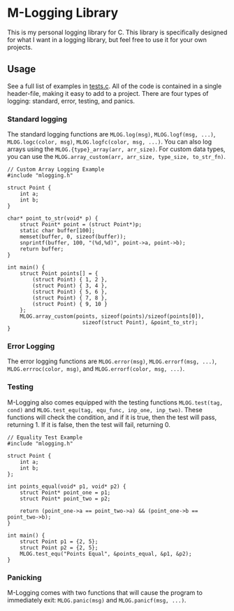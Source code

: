 # M-Logging Library

This is my personal logging library for C. This library is specifically designed
for what I want in a logging library, but feel free to use it for your own
projects.

## Usage
See a full list of examples in [tests.c](tests.c). All of the code is contained
in a single header-file, making it easy to add to a project. There are four
types of logging: standard, error, testing, and panics.

### Standard logging
The standard logging functions are `MLOG.log(msg)`, `MLOG.logf(msg, ...)`,
`MLOG.logc(color, msg)`, `MLOG.logfc(color, msg, ...)`. You can also log arrays
using the `MLOG.{type}_array(arr, arr_size)`. For custom data types, you can use
the `MLOG.array_custom(arr, arr_size, type_size, to_str_fn)`.

```
// Custom Array Logging Example
#include "mlogging.h"

struct Point {
    int a;
    int b;
}

char* point_to_str(void* p) {
    struct Point* point = (struct Point*)p;
    static char buffer[100];
    memset(buffer, 0, sizeof(buffer));
    snprintf(buffer, 100, "(%d,%d)", point->a, point->b);
    return buffer;
}

int main() {
    struct Point points[] = {
        (struct Point) { 1, 2 },
        (struct Point) { 3, 4 },
        (struct Point) { 5, 6 },
        (struct Point) { 7, 8 },
        (struct Point) { 9, 10 }
    };
    MLOG.array_custom(points, sizeof(points)/sizeof(points[0]),
                        sizeof(struct Point), &point_to_str);
}
```

### Error Logging
The error logging functions are `MLOG.error(msg)`, `MLOG.errorf(msg, ...)`,
`MLOG.errroc(color, msg)`, and `MLOG.errorf(color, msg, ...)`.

### Testing 
M-Logging also comes equipped with the testing functions `MLOG.test(tag, cond)`
and `MLOG.test_equ(tag, equ_func, inp_one, inp_two)`. These functions will
check the condition, and if it is true, then the test will pass, returning 1.
If it is false, then the test will fail, returning 0.

```
// Equality Test Example
#include "mlogging.h"

struct Point {
    int a;
    int b;
};

int points_equal(void* p1, void* p2) {
    struct Point* point_one = p1;
    struct Point* point_two = p2;

    return (point_one->a == point_two->a) && (point_one->b == point_two->b);
}

int main() {
    struct Point p1 = {2, 5};
    struct Point p2 = {2, 5};
    MLOG.test_equ("Points Equal", &points_equal, &p1, &p2);
}
```

### Panicking
M-Logging comes with two functions that will cause the program to immediately
exit: `MLOG.panic(msg)` and `MLOG.panicf(msg, ...)`.
